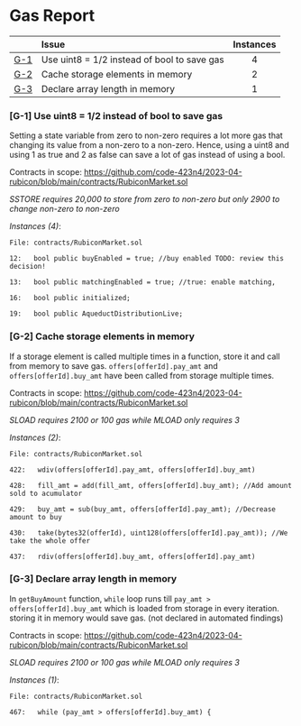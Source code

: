 # Gas Report


| |Issue|Instances|
|-|:-|:-:|
| [G-1](#G-1) | Use uint8 = 1/2 instead of bool to save gas | 4 |
| [G-2](#G-2) | Cache storage elements in memory | 2 |
| [G-3](#G-3) | Declare array length in memory | 1 |
### [G-1] Use uint8 = 1/2 instead of bool to save gas 
Setting a state variable from zero to non-zero requires a lot more gas that changing its value from a non-zero 
to a non-zero. Hence, using a uint8 and using 1 as true and 2 as false can save a lot of gas instead of using a bool.

Contracts in scope: https://github.com/code-423n4/2023-04-rubicon/blob/main/contracts/RubiconMarket.sol

*SSTORE requires 20,000 to store from zero to non-zero but only 2900 to change non-zero to non-zero*

*Instances (4)*:
```solidity
File: contracts/RubiconMarket.sol

12:   bool public buyEnabled = true; //buy enabled TODO: review this decision!

13:   bool public matchingEnabled = true; //true: enable matching,

16:   bool public initialized;

19:   bool public AqueductDistributionLive;

```

### [G-2] Cache storage elements in memory
If a storage element is called multiple times in a function, store it and call from memory to save gas. 
`offers[offerId].pay_amt` and `offers[offerId].buy_amt` have been called from storage multiple times.

Contracts in scope: https://github.com/code-423n4/2023-04-rubicon/blob/main/contracts/RubiconMarket.sol

*SLOAD requires 2100 or 100 gas while MLOAD only requires 3*

*Instances (2)*:
```solidity
File: contracts/RubiconMarket.sol

422:   wdiv(offers[offerId].pay_amt, offers[offerId].buy_amt)

428:   fill_amt = add(fill_amt, offers[offerId].buy_amt); //Add amount sold to acumulator

429:   buy_amt = sub(buy_amt, offers[offerId].pay_amt); //Decrease amount to buy

430:   take(bytes32(offerId), uint128(offers[offerId].pay_amt)); //We take the whole offer

437:   rdiv(offers[offerId].buy_amt, offers[offerId].pay_amt)

```

### [G-3] Declare array length in memory
In `getBuyAmount` function, `while` loop runs till `pay_amt > offers[offerId].buy_amt` which is loaded
from storage in every iteration. storing it in memory would save gas. (not declared in automated findings)

Contracts in scope: https://github.com/code-423n4/2023-04-rubicon/blob/main/contracts/RubiconMarket.sol

*SLOAD requires 2100 or 100 gas while MLOAD only requires 3*

*Instances (1)*:
```solidity
File: contracts/RubiconMarket.sol

467:   while (pay_amt > offers[offerId].buy_amt) {

```